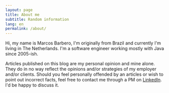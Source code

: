 ```yaml
---
layout: page
title: About me
subtitle: Random information
lang: en
permalink: /about/
---
```


Hi, my name is Marcos Barbero, I'm originally from Brazil and currently I'm living in The Netherlands. 
I'm a software engineer working mostly with Java since 2005-ish.  

Articles published on this blog are my personal opinion and mine alone. They do in no way reflect the opinions and/or strategies of my employer and/or clients. Should you feel personally offended by an articles or wish to point out incorrect facts, feel free to contact me through a PM on [LinkedIn](https://www.linkedin.com/in/marcosbarbero/). I'd be happy to discuss it.